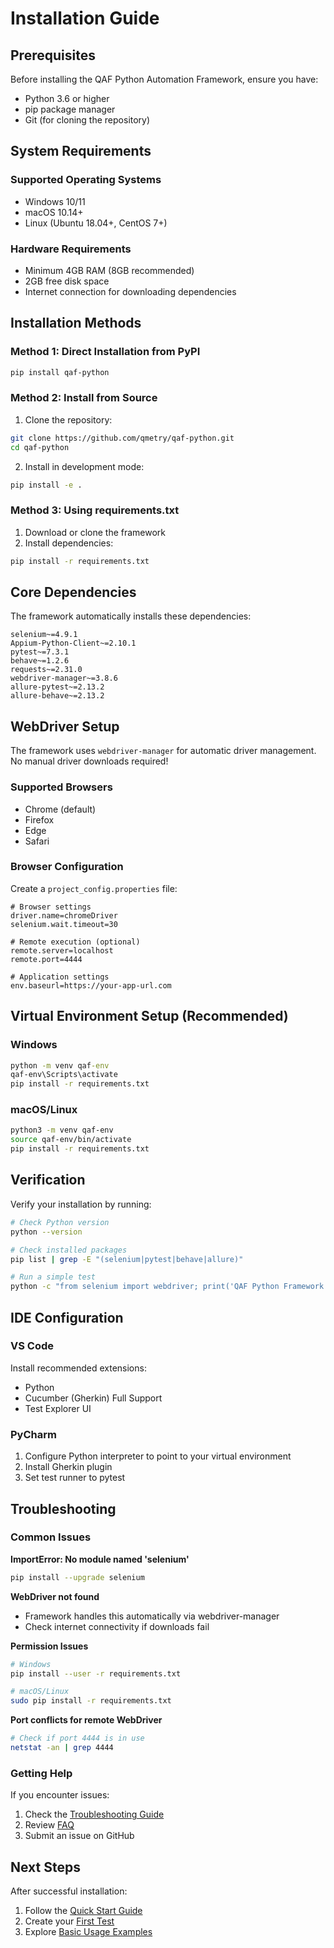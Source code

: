 # Installation Guide

## Prerequisites

Before installing the QAF Python Automation Framework, ensure you have:

- Python 3.6 or higher
- pip package manager
- Git (for cloning the repository)

## System Requirements

### Supported Operating Systems
- Windows 10/11
- macOS 10.14+
- Linux (Ubuntu 18.04+, CentOS 7+)

### Hardware Requirements
- Minimum 4GB RAM (8GB recommended)
- 2GB free disk space
- Internet connection for downloading dependencies

## Installation Methods

### Method 1: Direct Installation from PyPI

```bash
pip install qaf-python
```

### Method 2: Install from Source

1. Clone the repository:
```bash
git clone https://github.com/qmetry/qaf-python.git
cd qaf-python
```

2. Install in development mode:
```bash
pip install -e .
```

### Method 3: Using requirements.txt

1. Download or clone the framework
2. Install dependencies:
```bash
pip install -r requirements.txt
```

## Core Dependencies

The framework automatically installs these dependencies:

```
selenium~=4.9.1
Appium-Python-Client~=2.10.1
pytest~=7.3.1
behave~=1.2.6
requests~=2.31.0
webdriver-manager~=3.8.6
allure-pytest~=2.13.2
allure-behave~=2.13.2
```

## WebDriver Setup

The framework uses `webdriver-manager` for automatic driver management. No manual driver downloads required!

### Supported Browsers
- Chrome (default)
- Firefox
- Edge
- Safari

### Browser Configuration

Create a `project_config.properties` file:
```properties
# Browser settings
driver.name=chromeDriver
selenium.wait.timeout=30

# Remote execution (optional)
remote.server=localhost
remote.port=4444

# Application settings
env.baseurl=https://your-app-url.com
```

## Virtual Environment Setup (Recommended)

### Windows
```cmd
python -m venv qaf-env
qaf-env\Scripts\activate
pip install -r requirements.txt
```

### macOS/Linux
```bash
python3 -m venv qaf-env
source qaf-env/bin/activate
pip install -r requirements.txt
```

## Verification

Verify your installation by running:

```bash
# Check Python version
python --version

# Check installed packages
pip list | grep -E "(selenium|pytest|behave|allure)"

# Run a simple test
python -c "from selenium import webdriver; print('QAF Python Framework installed successfully!')"
```

## IDE Configuration

### VS Code
Install recommended extensions:
- Python
- Cucumber (Gherkin) Full Support
- Test Explorer UI

### PyCharm
1. Configure Python interpreter to point to your virtual environment
2. Install Gherkin plugin
3. Set test runner to pytest

## Troubleshooting

### Common Issues

**ImportError: No module named 'selenium'**
```bash
pip install --upgrade selenium
```

**WebDriver not found**
- Framework handles this automatically via webdriver-manager
- Check internet connectivity if downloads fail

**Permission Issues**
```bash
# Windows
pip install --user -r requirements.txt

# macOS/Linux
sudo pip install -r requirements.txt
```

**Port conflicts for remote WebDriver**
```bash
# Check if port 4444 is in use
netstat -an | grep 4444
```

### Getting Help

If you encounter issues:
1. Check the [Troubleshooting Guide](../reference/troubleshooting.md)
2. Review [FAQ](../reference/faq.md)
3. Submit an issue on GitHub

## Next Steps

After successful installation:
1. Follow the [Quick Start Guide](quick-start.md)
2. Create your [First Test](first-test.md)
3. Explore [Basic Usage Examples](../examples/basic-usage.md)